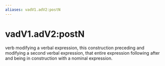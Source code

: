 ```yaml
---
aliases: vadV1.adV2:postN
---
```

# vadV1.adV2:postN

verb modifying a verbal expression, this construction preceding and modifying a second verbal expression, that entire expression following after and being in construction with a nominal expression.